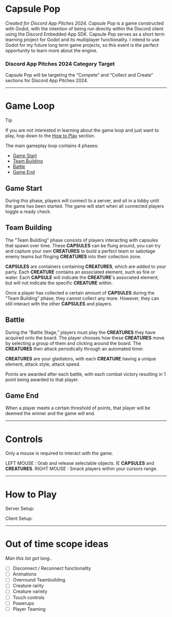 # Capsule Pop
*Created for Discord App Pitches 2024, Capsule Pop* is a game constructed with Godot, with
the intention of being run directly within the Discord client using the Discord Embedded App
SDK. Capsule Pop serves as a short term learning project for Godot and its multiplayer
functionality. I intend to use Godot for my future long term game projects, so this event
is the perfect opportunity to learn more about the engine. 


### Discord App Pitches 2024 Category Target
Capsule Pop will be targeting the “Compete” and “Collect and Create” sections for Discord 
App Pitches 2024.

---

# Game Loop
> [!TIP]
> If you are not interested in learning about the game loop and just want to play, hop down to the
> [How to Play](#how-to-play) section.

The main gameplay loop contains 4 phases:
- [Game Start](#game-start)
- [Team Building](#team-building)
- [Battle](#battle)
- [Game End](#game-end)

## Game Start
During this phase, players will connect to a server, and sit in a lobby until the game has been
started. The game will start when all connected players toggle a ready check.

## Team Building
The "Team Building" phase consists of players interacting with capsules that spawn over time. These **CAPSULES** can be flung around, you can try and capture your own **CREATURES** to build a perfect team
or sabotage enemy teams but flinging **CREATURES** into their collection zone.

**CAPSULES** are containers containing **CREATURES**, which are added to your party. Each **CREATURE** contains
an associated element, such as fire or water. Each **CAPSULE** will indicate the **CREATURE**'s associated
element, but will not indicate the specific **CREATURE** within.

Once a player has collected a certain amount of **CAPSULES** during the "Team Building" phase, they cannot collect any more. However, they can still interact with the other **CAPSULES** and players.

## Battle
During the “Battle Stage,” players must play the **CREATURES** they have acquired onto the board. The player chooses how these **CREATURES** move by selecting a group of them and clicking around the board. The **CREATURES** then attack periodically through an automated timer.

**CREATURES** are your gladiators, with each **CREATURE** having a unique element, attack style, attack speed.

Points are awarded after each battle, with each combat victory resulting in 1 point being awarded to that player.

## Game End

When a player meets a certain threshold of points, that player will be deemed the winner and the game will end.

---

# Controls
Only a mouse is required to interact with the game.

LEFT MOUSE : Grab and release selectable objects. IE **CAPSULES** and **CREATURES**.
RIGHT MOUSE : Smack players within your cursors range.

---

# How to Play
Server Setup:

Client Setup:

---

# Out of time scope ideas
*Man this list got long..*
- [ ] Disconnect / Reconnect functionality
- [ ] Animations
- [ ] Overround Teambuilding
- [ ] Creature rarity
- [ ] Creature variety
- [ ] Touch controls
- [ ] Powerups
- [ ] Player Teaming
